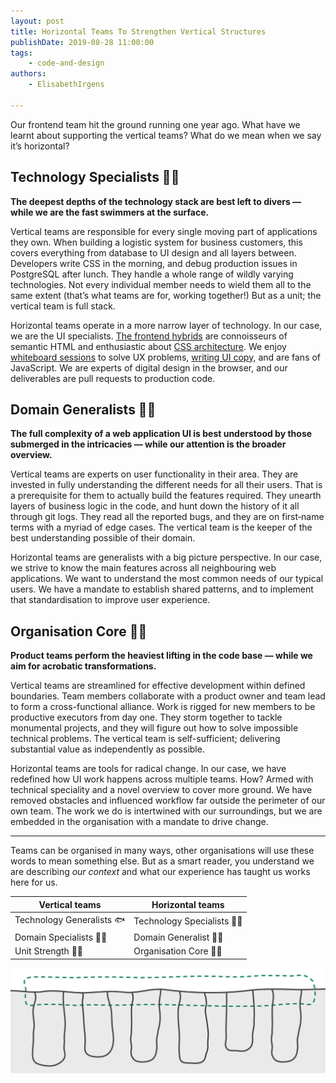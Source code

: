 ```yaml
---
layout: post
title: Horizontal Teams To Strengthen Vertical Structures
publishDate: 2019-08-28 11:00:00
tags: 
    - code-and-design
authors:
    - ElisabethIrgens

---
```


Our frontend team hit the ground running one year ago. What have we learnt about supporting the vertical teams? What do we mean when we say it’s horizontal?

## Technology Specialists 🏊‍♀️

**The deepest depths of the technology stack are best left to divers — while we are the fast swimmers at the surface.**

Vertical teams are responsible for every single moving part of applications they own. When building a logistic system for business customers, this covers everything from database to UI design and all layers between. Developers write CSS in the morning, and debug production issues in PostgreSQL after lunch. They handle a whole range of wildly varying technologies. Not every individual member needs to wield them all to the same extent (that’s what teams are for, working together!) But as a unit; the vertical team is full stack.

Horizontal teams operate in a more narrow layer of technology. In our case, we are the UI specialists. [The frontend hybrids](/blog/frontend-hybrid-developers/) are connoisseurs of semantic HTML and enthusiastic about [CSS architecture](/blog/zombie-css/). We enjoy [whiteboard sessions](/blog/ui-tips/) to solve UX problems, [writing UI copy](/blog/writing-downtime-messages/), and are fans of JavaScript. We are experts of digital design in the browser, and our deliverables are pull requests to production code.

## Domain Generalists 🤹‍♂️

**The full complexity of a web application UI is best understood by those submerged in the intricacies — while our attention is the broader overview.**

Vertical teams are experts on user functionality in their area. They are invested in fully understanding the different needs for all their users. That is a prerequisite for them to actually build the features required. They unearth layers of business logic in the code, and hunt down the history of it all through git logs. They read all the reported bugs, and they are on first&#8209;name terms with a myriad of edge cases. The vertical team is the keeper of the best understanding possible of their domain.

Horizontal teams are generalists with a big picture perspective. In our case, we strive to know the main features across all neighbouring web applications. We want to understand the most common needs of our typical users. We have a mandate to establish shared patterns, and to implement that standardisation to improve user experience.


## Organisation Core 🤸‍♂️

**Product teams perform the heaviest lifting in the code base — while we aim for acrobatic transformations.**

Vertical teams are streamlined for effective development within defined boundaries. Team members collaborate with a product owner and team lead to form a cross-functional alliance. Work is rigged for new members to be productive executors from day one. They storm together to tackle monumental projects, and they will figure out how to solve impossible technical problems. The vertical team is self-sufficient; delivering substantial value as independently as possible.

Horizontal teams are tools for radical change. In our case, we have redefined how UI work happens across multiple teams. How? Armed with technical speciality and a novel overview to cover more ground. We have removed obstacles and influenced workflow far outside the perimeter of our own team. The work we do is intertwined with our surroundings, but we are embedded in the organisation with a mandate to drive change.

---

Teams can be organised in many ways, other organisations will use these words to mean something else. But as a smart reader, you understand we are describing _our context_ and what our experience has taught us works here for us.

| Vertical teams | Horizontal teams |
| --- | --- |
| Technology Generalists 🐟 | Technology Specialists 🏊‍♀️ |
| Domain Specialists 🕵️‍♀️ | Domain Generalist 🤹‍♀️ |
| Unit Strength 🏋️‍♀️ | Organisation Core 🤸‍♀️ |

![Horizontal teams](horizontal-teams.png)
